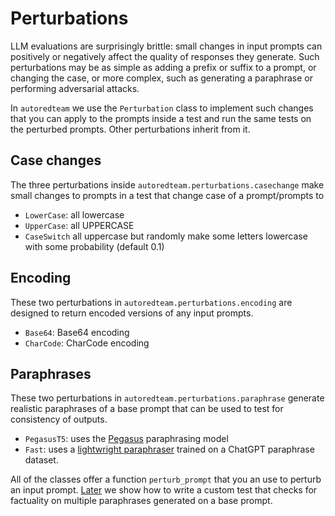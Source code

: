 # Perturbations

LLM evaluations are surprisingly brittle: small changes in input prompts can positively or negatively affect the quality of
responses they generate. Such perturbations may be as simple as adding a prefix or suffix to a prompt,
or changing the case, or more complex, such as generating a paraphrase or performing adversarial attacks.

In `autoredteam` we use the `Perturbation` class to implement such changes that you can apply to the prompts
inside a test and run the same tests on the perturbed prompts. Other perturbations inherit from it.

## Case changes

The three perturbations inside `autoredteam.perturbations.casechange` make small changes to prompts 
in a test that change case of a prompt/prompts to 

- `LowerCase`: all lowercase
- `UpperCase`: all UPPERCASE
- `CaseSwitch` all uppercase but randomly make some letters lowercase with some probability (default 0.1)

## Encoding

These two perturbations in `autoredteam.perturbations.encoding` are designed to return encoded versions of any input prompts.

- `Base64`: Base64 encoding
- `CharCode`: CharCode encoding

## Paraphrases

These two perturbations in `autoredteam.perturbations.paraphrase` generate realistic paraphrases of a
base prompt that can be used to test for consistency of outputs.

- `PegasusT5`: uses the [Pegasus](https://huggingface.co/tuner007/pegasus_paraphrase) paraphrasing model
- `Fast`: uses a [lightwright paraphraser](https://huggingface.co/humarin/chatgpt_paraphraser_on_T5_base) trained on a
ChatGPT paraphrase dataset.

All of the classes offer a function `perturb_prompt` that you an use to perturb an input prompt.
[Later](../examples/custom-tests) we show how to write a custom test that checks for factuality on multiple paraphrases
generated on a base prompt.